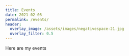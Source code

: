 ```yaml
---
title: Events
date: 2021-02-05
permalink: /events/
header:
  overlay_image: /assets/images/negativespace-21.jpg
  overlay_filter: 0.5
---
```


Here are my events
